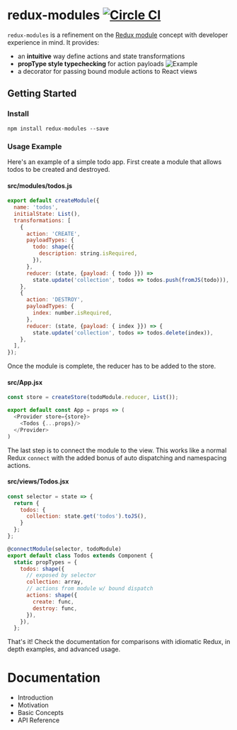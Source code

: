 # redux-modules [![Circle CI](https://circleci.com/gh/mboperator/redux-modules/tree/master.svg?style=svg)](https://circleci.com/gh/mboperator/redux-modules/tree/master)

`redux-modules` is a refinement on the [Redux module](https://github.com/erikras/ducks-modular-redux) concept with developer experience in mind. It provides:
- an **intuitive** way define actions and state transformations
- **propType style typechecking** for action payloads
![Example](https://raw.githubusercontent.com/mboperator/redux-modules/master/examples/screenshots/payloadTypes.png "redux-modules")
- a decorator for passing bound module actions to React views

## Getting Started
### Install
`npm install redux-modules --save`

### Usage Example
Here's an example of a simple todo app. First create a module that allows todos to be created and destroyed.

#### src/modules/todos.js
```js
export default createModule({
  name: 'todos',
  initialState: List(),
  transformations: [
    {
      action: 'CREATE',
      payloadTypes: {
        todo: shape({
          description: string.isRequired,
        }),
      },
      reducer: (state, {payload: { todo }}) =>
        state.update('collection', todos => todos.push(fromJS(todo))),
    },
    {
      action: 'DESTROY',
      payloadTypes: {
        index: number.isRequired,
      },
      reducer: (state, {payload: { index }}) => {
        state.update('collection', todos => todos.delete(index)),
    },
  ],
});
```

Once the module is complete, the reducer has to be added to the store.
#### src/App.jsx
```js
const store = createStore(todoModule.reducer, List());

export default const App = props => (
  <Provider store={store}>
    <Todos {...props}/>
  </Provider>
)
```

The last step is to connect the module to the view. This works like a normal Redux `connect` with the added bonus of auto dispatching and namespacing actions.

#### src/views/Todos.jsx
```js
const selector = state => {
  return {
    todos: {
      collection: state.get('todos').toJS(),
    }
  };
};

@connectModule(selector, todoModule)
export default class Todos extends Component {
  static propTypes = {
    todos: shape({
      // exposed by selector
      collection: array,
      // actions from module w/ bound dispatch
      actions: shape({
        create: func,
        destroy: func,
      }),
    }),
  };
```

That's it! Check the documentation for comparisons with idiomatic Redux, in depth examples, and advanced usage.

# Documentation
- Introduction
- Motivation
- Basic Concepts
- API Reference

